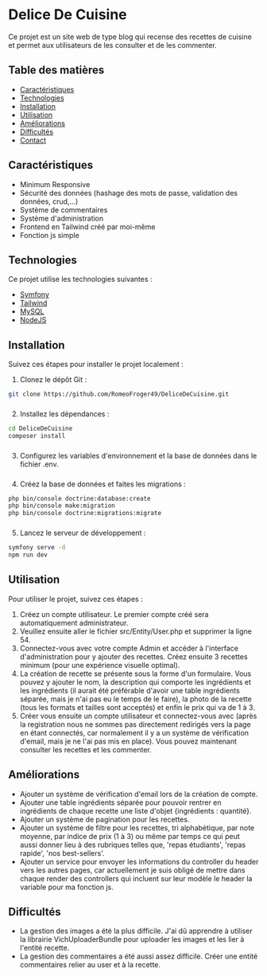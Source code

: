 # Delice De Cuisine


Ce projet est un site web de type blog qui recense des recettes de cuisine et permet aux utilisateurs de les consulter et de les commenter.
## Table des matières

- [Caractéristiques](#caractéristiques)
- [Technologies](#technologies)
- [Installation](#installation)
- [Utilisation](#utilisation)
- [Améliorations](#améliorations)
- [Difficultés](#difficultés)
- [Contact](#contact)

## Caractéristiques

- Minimum Responsive
- Sécurité des données (hashage des mots de passe, validation des données, crud,...)
- Système de commentaires
- Système d'administration
- Frontend en Tailwind créé par moi-même
- Fonction js simple 

## Technologies

Ce projet utilise les technologies suivantes :

- [Symfony](https://symfony.com/)
- [Tailwind](https://tailwindcss.com/)
- [MySQL](https://www.mysql.com/)
- [NodeJS](https://nodejs.org/en/)


## Installation

Suivez ces étapes pour installer le projet localement :

1. Clonez le dépôt Git :

```bash
git clone https://github.com/RomeoFroger49/DeliceDeCuisine.git
```
###
2. Installez les dépendances :

```bash
cd DeliceDeCuisine
composer install
```
###
3. Configurez les variables d'environnement et la base de données dans le fichier .env.

###
4. Créez la base de données et faites les migrations :

```bash
php bin/console doctrine:database:create
php bin/console make:migration
php bin/console doctrine:migrations:migrate
```
###
5. Lancez le serveur de développement :

```bash 
symfony serve -d
npm run dev
```

## Utilisation

Pour utiliser le projet, suivez ces étapes :

1. Créez un compte utilisateur. Le premier compte créé sera automatiquement administrateur.
2. Veuillez ensuite aller le fichier src/Entity/User.php et supprimer la ligne 54. 
3. Connectez-vous avec votre compte Admin et accéder à l'interface d'administration pour y ajouter des recettes. Créez ensuite 3 recettes minimum (pour une expérience visuelle optimal).
4. La création de recette se présente sous la forme d'un formulaire. Vous pouvez y ajouter le nom, la description qui comporte les ingrédients et les ingrédients (il aurait été préférable d'avoir une table ingrédients séparée, mais je n'ai pas eu le temps de le faire), la photo de la recette (tous les formats et tailles sont acceptés) et enfin le prix qui va de 1 à 3.
5. Créer vous ensuite un compte utilisateur et connectez-vous avec (après la registration nous ne sommes pas directement redirigés vers la page en étant connectés, car normalement il y a un système de vérification d'email, mais je ne l'ai pas mis en place). Vous pouvez maintenant consulter les recettes et les commenter.

## Améliorations

- Ajouter un système de vérification d'email lors de la création de compte.
- Ajouter une table ingrédients séparée pour pouvoir rentrer en ingrédients de chaque recette une liste d'objet {ingrédients : quantité}.
- Ajouter un système de pagination pour les recettes.
- Ajouter un système de filtre pour les recettes, tri alphabétique, par note moyenne, par indice de prix (1 à 3) ou même par temps ce qui peut aussi donner lieu à des rubriques telles que, 'repas étudiants', 'repas rapide', 'nos best-sellers'.
- Ajouter un service pour envoyer les informations du controller du header vers les autres pages, car actuellement je suis obligé de mettre dans chaque render des controllers qui incluent sur leur modèle le header la variable pour ma fonction js.

## Difficultés

- La gestion des images a été la plus difficile. J'ai dû apprendre à utiliser la librairie VichUploaderBundle pour uploader les images et les lier à l'entité recette.
- La gestion des commentaires a été aussi assez difficile. Créer une entité commentaires relier au user et à la recette.
